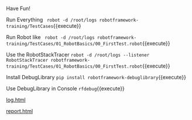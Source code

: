 Have Fun!

Run Everything
` robot -d /root/logs robotframework-training/TestCases`{{execute}}

Run Robot like
` robot -d /root/logs robotframework-training/TestCases/01_RobotBasics/00_FirstTest.robot`{{execute}}

Use the RobotStackTracer
`robot -d /root/logs --listener RobotStackTracer robotframework-training/TestCases/01_RobotBasics/00_FirstTest.robot`{{execute}}

Install DebugLibrary
`pip install robotframework-debuglibrary`{{execute}}

Use DebugLibrary in Console
`rfdebug`{{execute}}



[log.html](https://[[HOST_SUBDOMAIN]]-80-[[KATACODA_HOST]].environments.katacoda.com/log.html)

[report.html](https://[[HOST_SUBDOMAIN]]-80-[[KATACODA_HOST]].environments.katacoda.com/report.html)